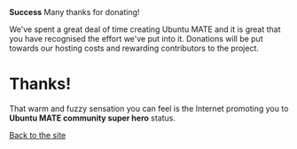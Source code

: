 <!--
.. title: Successful Donation
.. slug: donation-completed
.. date: 2014-11-04 22:23:23
.. tags: 
.. link: 
.. description:
-->

<div class="alert alert-success"><strong>Success</strong> Many thanks for donating!</div>

We've spent a great deal of time creating Ubuntu MATE and it is great that you
have recognised the effort we've put into it. Donations will be put towards our
hosting costs and rewarding contributors to the project.

<div class="bs-component">
    <div class="jumbotron">
        <h1>Thanks!</h1>
        <p>That warm and fuzzy sensation you can feel is the Internet
        promoting you to <b>Ubuntu MATE community super hero</b> status.</p>
        <a href="/" class="btn btn-primary btn-lg">Back to the site</a>
        </p>
    </div>
</div>
